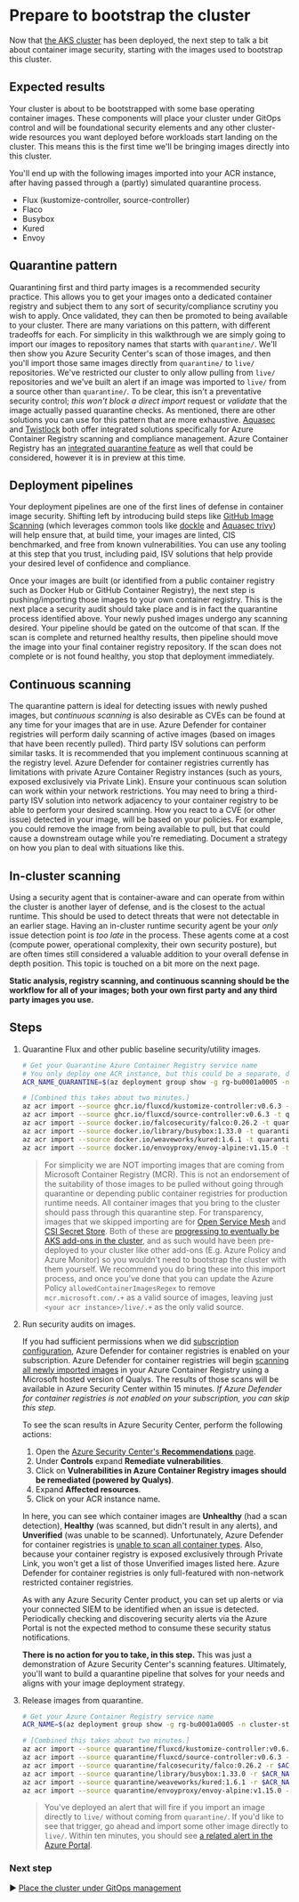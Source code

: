 # Prepare to bootstrap the cluster

Now that [the AKS cluster](./09-aks-cluster.md) has been deployed, the next step to talk a bit about container image security, starting with the images used to bootstrap this cluster.

## Expected results

Your cluster is about to be bootstrapped with some base operating container images. These components will place your cluster under GitOps control and will be foundational security elements and any other cluster-wide resources you want deployed before workloads start landing on the cluster. This means this is the first time we'll be bringing images directly into this cluster.

You'll end up with the following images imported into your ACR instance, after having passed through a (partly) simulated quarantine process.

* Flux (kustomize-controller, source-controller)
* Flaco
* Busybox
* Kured
* Envoy

## Quarantine pattern

Quarantining first and third party images is a recommended security practice. This allows you to get your images onto a dedicated container registry and subject them to any sort of security/compliance scrutiny you wish to apply. Once validated, they can then be promoted to being available to your cluster. There are many variations on this pattern, with different tradeoffs for each. For simplicity in this walkthrough we are simply going to import our images to repository names that starts with `quarantine/`. We'll then show you Azure Security Center's scan of those images, and then you'll import those same images directly from `quarantine/` to `live/` repositories. We've restricted our cluster to only allow pulling from `live/` repositories and we've built an alert if an image was imported to `live/` from a source other than `quarantine/`. To be clear, this isn't a preventative security control; _this won't block a direct import_ request or _validate_ that the image actually passed quarantine checks. As mentioned, there are other solutions you can use for this pattern that are more exhaustive. [Aquasec](https://go.microsoft.com/fwlink/?linkid=2002601&clcid=0x409) and [Twistlock](https://go.microsoft.com/fwlink/?linkid=2002600&clcid=0x409) both offer integrated solutions specifically for Azure Container Registry scanning and compliance management. Azure Container Registry has an [integrated quarantine feature](https://docs.microsoft.com/azure/container-registry/container-registry-faq#how-do-i-enable-automatic-image-quarantine-for-a-registry) as well that could be considered, however it is in preview at this time.

## Deployment pipelines

Your deployment pipelines are one of the first lines of defense in container image security. Shifting left by introducing build steps like [GitHub Image Scanning](https://github.com/Azure/container-scan) (which leverages common tools like [dockle](https://github.com/goodwithtech/dockle) and [Aquasec trivy](https://github.com/aquasecurity/trivy)) will help ensure that, at build time, your images are linted, CIS benchmarked, and free from known vulnerabilities. You can use any tooling at this step that you trust, including paid, ISV solutions that help provide your desired level of confidence and compliance.

Once your images are built (or identified from a public container registry such as Docker Hub or GitHub Container Registry), the next step is pushing/importing those images to your own container registry. This is the next place a security audit should take place and is in fact the quarantine process identified above. Your newly pushed images undergo any scanning desired. Your pipeline should be gated on the outcome of that scan. If the scan is complete and returned healthy results, then pipeline should move the image into your final container registry repository. If the scan does not complete or is not found healthy, you stop that deployment immediately.

## Continuous scanning

The quarantine pattern is ideal for detecting issues with newly pushed images, but _continuous scanning_ is also desirable as CVEs can be found at any time for your images that are in use. Azure Defender for container registries will perform daily scanning of active images (based on images that have been recently pulled). Third party ISV solutions can perform similar tasks. It is recommended that you implement continuous scanning at the registry level. Azure Defender for container registries currently has limitations with private Azure Container Registry instances (such as yours, exposed exclusively via Private Link). Ensure your continuous scan solution can work within your network restrictions. You may need to bring a third-party ISV solution into network adjacency to your container registry to be able to perform your desired scanning. How you react to a CVE (or other issue) detected in your image, will be based on your policies. For example, you could remove the image from being available to pull, but that could cause a downstream outage while you're remediating. Document a strategy on how you plan to deal with situations like this.

## In-cluster scanning

Using a security agent that is container-aware and can operate from within the cluster is another layer of defense, and is the closest to the actual runtime. This should be used to detect threats that were not detectable in an earlier stage. Having an in-cluster runtime security agent be your _only_ issue detection point is _too late_ in the process. These agents come at a cost (compute power, operational complexity, their own security posture), but are often times still considered a valuable addition to your overall defense in depth position. This topic is touched on a bit more on the next page.

**Static analysis, registry scanning, and continuous scanning should be the workflow for all of your images; both your own first party and any third party images you use.**

## Steps

1. Quarantine Flux and other public baseline security/utility images.

   ```bash
   # Get your Quarantine Azure Container Registry service name
   # You only deploy one ACR instance, but this could be a separate, dedicated quarantine instance if desired.
   ACR_NAME_QUARANTINE=$(az deployment group show -g rg-bu0001a0005 -n cluster-stamp --query properties.outputs.containerRegistryName.value -o tsv)
   
   # [Combined this takes about two minutes.]
   az acr import --source ghcr.io/fluxcd/kustomize-controller:v0.6.3 -t quarantine/fluxcd/kustomize-controller:v0.6.3 -n $ACR_NAME_QUARANTINE
   az acr import --source ghcr.io/fluxcd/source-controller:v0.6.3 -t quarantine/fluxcd/source-controller:v0.6.3 -n $ACR_NAME_QUARANTINE
   az acr import --source docker.io/falcosecurity/falco:0.26.2 -t quarantine/falcosecurity/falco:0.26.2 -n $ACR_NAME_QUARANTINE
   az acr import --source docker.io/library/busybox:1.33.0 -t quarantine/library/busybox:1.33.0 -n $ACR_NAME_QUARANTINE
   az acr import --source docker.io/weaveworks/kured:1.6.1 -t quarantine/weaveworks/kured:1.6.1 -n $ACR_NAME_QUARANTINE
   az acr import --source docker.io/envoyproxy/envoy-alpine:v1.15.0 -t quarantine/envoyproxy/envoy-alpine:v1.15.0 -n $ACR_NAME_QUARANTINE
   ```

   > For simplicity we are NOT importing images that are coming from Microsoft Container Registry (MCR). This is not an endorsement of the suitability of those images to be pulled without going through quarantine or depending public container registries for production runtime needs. All container images that you bring to the cluster should pass through this quarantine step. For transparency, images that we skipped importing are for [Open Service Mesh](./cluster-manifests/cluster-baseline-settings/osm/) and [CSI Secret Store](./cluster-manifests/cluster-baseline-settings/secrets-store-csi/). Both of these are [progressing to eventually be AKS add-ons in the cluster](https://aka.ms/aks/roadmap), and as such would have been pre-deployed to your cluster like other add-ons (E.g. Azure Policy and Azure Monitor) so you wouldn't need to bootstrap the cluster with them yourself. We recommend you do bring these into this import process, and once you've done that you can update the Azure Policy `allowedContainerImagesRegex` to remove `mcr.microsoft.com/.+` as a valid source of images, leaving just `<your acr instance>/live/.+` as the only valid source.

1. Run security audits on images.

   If you had sufficient permissions when we did [subscription configuration](./04-subscription.md), Azure Defender for container registries is enabled on your subscription. Azure Defender for container registries will begin [scanning all newly imported images](https://docs.microsoft.com/azure/security-center/defender-for-container-registries-introduction#when-are-images-scanned) in your Azure Container Registry using a Microsoft hosted version of Qualys. The results of those scans will be available in Azure Security Center within 15 minutes. _If Azure Defender for container registries is not enabled on your subscription, you can skip this step._

   To see the scan results in Azure Security Center, perform the following actions:

   1. Open the [Azure Security Center's **Recommendations** page](https://portal.azure.com/#blade/Microsoft_Azure_Security/SecurityMenuBlade/5).
   1. Under **Controls** expand **Remediate vulnerabilities**.
   1. Click on **Vulnerabilities in Azure Container Registry images should be remediated (powered by Qualys)**.
   1. Expand **Affected resources**.
   1. Click on your ACR instance name.

   In here, you can see which container images are **Unhealthy** (had a scan detection), **Healthy** (was scanned, but didn't result in any alerts), and **Unverified** (was unable to be scanned). Unfortunately, Azure Defender for container registries is [unable to scan all container types](https://docs.microsoft.com/azure/security-center/defender-for-container-registries-introduction#availability). Also, because your container registry is exposed exclusively through Private Link, you won't get a list of those Unverified images listed here. Azure Defender for container registries is only full-featured with non-network restricted container registries.

   As with any Azure Security Center product, you can set up alerts or via your connected SIEM to be identified when an issue is detected. Periodically checking and discovering security alerts via the Azure Portal is not the expected method to consume these security status notifications.

   **There is no action for you to take, in this step.** This was just a demonstration of Azure Security Center's scanning features. Ultimately, you'll want to build a quarantine pipeline that solves for your needs and aligns with your image deployment strategy.

1. Release images from quarantine.

   ```bash
   # Get your Azure Container Registry service name
   ACR_NAME=$(az deployment group show -g rg-bu0001a0005 -n cluster-stamp --query properties.outputs.containerRegistryName.value -o tsv)
   
   # [Combined this takes about two minutes.]
   az acr import --source quarantine/fluxcd/kustomize-controller:v0.6.3 -r $ACR_NAME_QUARANTINE -t live/fluxcd/kustomize-controller:v0.6.3 -n $ACR_NAME
   az acr import --source quarantine/fluxcd/source-controller:v0.6.3 -r $ACR_NAME_QUARANTINE -t live/fluxcd/source-controller:v0.6.3 -n $ACR_NAME
   az acr import --source quarantine/falcosecurity/falco:0.26.2 -r $ACR_NAME_QUARANTINE -t live/falcosecurity/falco:0.26.2 -n $ACR_NAME
   az acr import --source quarantine/library/busybox:1.33.0 -r $ACR_NAME_QUARANTINE -t live/library/busybox:1.33.0 -n $ACR_NAME
   az acr import --source quarantine/weaveworks/kured:1.6.1 -r $ACR_NAME_QUARANTINE -t live/weaveworks/kured:1.6.1 -n $ACR_NAME
   az acr import --source quarantine/envoyproxy/envoy-alpine:v1.15.0 -r $ACR_NAME_QUARANTINE -t live/envoyproxy/envoy-alpine:v1.15.0 -n $ACR_NAME
   ```

   > You've deployed an alert that will fire if you import an image directly to `live/` without coming from `quarantine/`. If you'd like to see that trigger, go ahead and import some other image directly to `live/`. Within ten minutes, you should see [a related alert in the Azure Portal](https://portal.azure.com/#blade/Microsoft_Azure_Monitoring/AlertsManagementSummaryBlade).

### Next step

:arrow_forward: [Place the cluster under GitOps management](./11-gitops.md)
